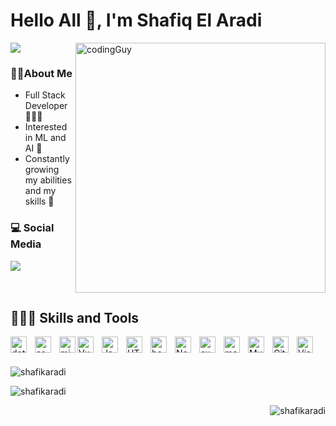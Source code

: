 # Hello All 👋, I'm Shafiq El Aradi
![](https://komarev.com/ghpvc/?username=shafikaradi&color=blue)
<img align="right" alt="codingGuy" width="400" src="https://media3.giphy.com/media/qgQUggAC3Pfv687qPC/giphy.gif?cid=ecf05e47pfdc8vconym1xg3z2q85c0luw84e55h8ujcg89bb&rid=giphy.gif&ct=g">



### 🧔🏻About Me
- Full Stack Developer 🧑🏻‍💻
- Interested in ML and AI 🤖
- Constantly growing my abilities and my skills 🌱

### 💻 Social Media
   <a href="https://www.linkedin.com/in/shafiq-elaradi-7a444a19/">
    <img src="https://img.shields.io/badge/-shafiq%20elaradi-blue?style=for-the-badge&logo=Linkedin&logoColor=00AEFF&labelColor=black&color=black">
  </a>
</a>
<br/>
<br/>
<br/>


## 🤹🏻‍♂️ Skills and Tools
<img align="left" alt="dotnet" width="26px" src="https://cdn.jsdelivr.net/gh/devicons/devicon/icons/dotnetcore/dotnetcore-original.svg" style="padding-right:10px;" />
<img align="left" alt="csharp" width="26px" src="https://cdn.jsdelivr.net/gh/devicons/devicon/icons/csharp/csharp-original.svg" style="padding-right:10px;" />
<img align="left" alt="microsoftsqlserver" width="26px" src="https://cdn.jsdelivr.net/gh/devicons/devicon/icons/microsoftsqlserver/microsoftsqlserver-plain.svg" />
<img align="left" alt="Vuejs" width="26px" src="https://cdn.jsdelivr.net/gh/devicons/devicon/icons/vuejs/vuejs-original.svg" style="padding-right:10px;" />
<img align="left" alt="JavaScript" width="26px" src="https://cdn.jsdelivr.net/gh/devicons/devicon/icons/javascript/javascript-original.svg" style="padding-right:10px;" />
<img align="left" alt="HTML5" width="26px" src="https://cdn.jsdelivr.net/gh/devicons/devicon/icons/html5/html5-original.svg" style="padding-right:10px;" />
<img width="26px"  align="left" alt="bootstrap" style="padding-right:10px;" src="https://cdn.jsdelivr.net/gh/devicons/devicon/icons/bootstrap/bootstrap-original.svg"  style="padding-right:10px;"/>   
<img align="left" alt="Node.js" width="26px" src="https://cdn.jsdelivr.net/gh/devicons/devicon/icons/nodejs/nodejs-original.svg" style="padding-right:10px;" />
<img width="26px"  align="left" alt="express" src="https://cdn.jsdelivr.net/gh/devicons/devicon/icons/express/express-original-wordmark.svg" style="padding-right:10px;" />     
<img width="26px"  align="left" alt="mongodb" src="https://cdn.jsdelivr.net/gh/devicons/devicon/icons/mongodb/mongodb-plain-wordmark.svg" style="padding-right:10px;"/>      
<img align="left" alt="MySQL" width="26px" src="https://cdn.jsdelivr.net/gh/devicons/devicon/icons/mysql/mysql-original.svg" style="padding-right:10px;" />
<img align="left" alt="Git" width="26px" src="https://cdn.jsdelivr.net/gh/devicons/devicon/icons/git/git-original.svg" style="padding-right:10px;" />
<img align="left" alt="Visual Studio Code" width="26px" src="https://cdn.jsdelivr.net/gh/devicons/devicon/icons/vscode/vscode-original.svg" style="padding-right:10px;" />

<br/> <br/>



<p><img align="center" src="https://github-readme-streak-stats.herokuapp.com/?user=shafikaradi&theme=tokyonight" alt="shafikaradi" /></p>

<!-- <p>&nbsp;<img align="right"  src="https://github-readme-stats.vercel.app/api/top-langs?username=shafikaradi&theme=tokyonight" alt="shafikaradi" /></p> -->
<p>&nbsp;<img align="left" src="https://github-readme-stats.vercel.app/api?username=shafikaradi&show_icons=true&locale=en&theme=tokyonight" alt="shafikaradi" /></p>

<p>&nbsp;<img align="right" src="https://github-readme-stats.vercel.app/api/top-langs?username=shafikaradi&show_icons=true&locale=en&layout=compact&theme=chartreuse-dark" alt="shafikaradi" /></p>